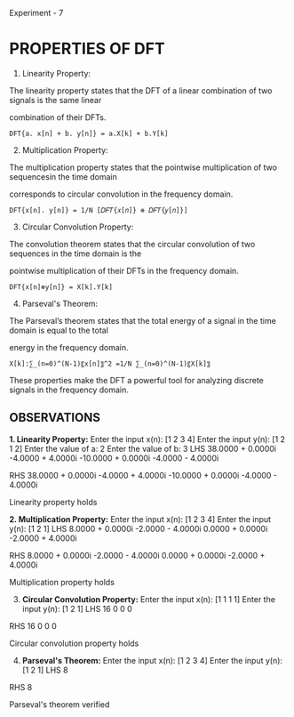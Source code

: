 Experiment - 7

# PROPERTIES OF DFT

1. Linearity Property:

The linearity property states that the DFT of a linear combination of two signals is the same linear

combination of their DFTs.

`DFT{a. x[n] + b. y[n]} = a.X[k] + b.Y[k]`

2. Multiplication Property:

The multiplication property states that the pointwise multiplication of two sequencesin the time domain

corresponds to circular convolution in the frequency domain.

`DFT{x[n]. y[n]} = 1/N [𝐷𝐹𝑇{𝑥[𝑛]} ⊛ 𝐷𝐹𝑇{𝑦[𝑛]}]`

3. Circular Convolution Property:

The convolution theorem states that the circular convolution of two sequences in the time domain is the

pointwise multiplication of their DFTs in the frequency domain.

`DFT{x[n]⊛y[n]} = X[k].Y[k]`

4. Parseval's Theorem:

The Parseval’s theorem states that the total energy of a signal in the time domain is equal to the total

energy in the frequency domain.

`X[k]:∑_(n=0)^(N-1)〖x[n]〗^2 =1/N ∑_(n=0)^(N-1)〖X[k]〗`

These properties make the DFT a powerful tool for analyzing discrete signals in the frequency domain.

## OBSERVATIONS

**1. Linearity Property:**
Enter the input x(n): [1 2 3 4]
Enter the input y(n): [1 2 1 2]
Enter the value of a: 2
Enter the value of b: 3
LHS
  38.0000 + 0.0000i  -4.0000 + 4.0000i -10.0000 + 0.0000i  -4.0000 - 4.0000i

RHS
  38.0000 + 0.0000i  -4.0000 + 4.0000i -10.0000 + 0.0000i  -4.0000 - 4.0000i

Linearity property holds

**2. Multiplication Property:**
Enter the input x(n): [1 2 3 4]
Enter the input y(n): [1 2 1]
LHS
   8.0000 + 0.0000i  -2.0000 - 4.0000i   0.0000 + 0.0000i  -2.0000 + 4.0000i

RHS
   8.0000 + 0.0000i  -2.0000 - 4.0000i   0.0000 + 0.0000i  -2.0000 + 4.0000i

Multiplication property holds

3. **Circular Convolution Property:**
Enter the input x(n): [1 1 1 1]
Enter the input y(n): [1 2 1]
LHS
    16     0     0     0

RHS
    16     0     0     0

Circular convolution property holds

4. **Parseval's Theorem:**
Enter the input x(n): [1 2 3 4]
Enter the input y(n): [1 2 1]
LHS
     8

RHS
     8

Parseval's theorem verified
